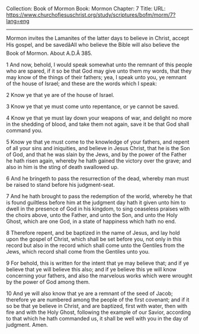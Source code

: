 Collection: Book of Mormon
Book: Mormon
Chapter: 7
Title: 
URL: https://www.churchofjesuschrist.org/study/scriptures/bofm/morm/7?lang=eng

---

Mormon invites the Lamanites of the latter days to believe in Christ, accept His gospel, and be savedâAll who believe the Bible will also believe the Book of Mormon. About A.D.Â 385.

1 And now, behold, I would speak somewhat unto the remnant of this people who are spared, if it so be that God may give unto them my words, that they may know of the things of their fathers; yea, I speak unto you, ye remnant of the house of Israel; and these are the words which I speak:

2 Know ye that ye are of the house of Israel.

3 Know ye that ye must come unto repentance, or ye cannot be saved.

4 Know ye that ye must lay down your weapons of war, and delight no more in the shedding of blood, and take them not again, save it be that God shall command you.

5 Know ye that ye must come to the knowledge of your fathers, and repent of all your sins and iniquities, and believe in Jesus Christ, that he is the Son of God, and that he was slain by the Jews, and by the power of the Father he hath risen again, whereby he hath gained the victory over the grave; and also in him is the sting of death swallowed up.

6 And he bringeth to pass the resurrection of the dead, whereby man must be raised to stand before his judgment-seat.

7 And he hath brought to pass the redemption of the world, whereby he that is found guiltless before him at the judgment day hath it given unto him to dwell in the presence of God in his kingdom, to sing ceaseless praises with the choirs above, unto the Father, and unto the Son, and unto the Holy Ghost, which are one God, in a state of happiness which hath no end.

8 Therefore repent, and be baptized in the name of Jesus, and lay hold upon the gospel of Christ, which shall be set before you, not only in this record but also in the record which shall come unto the Gentiles from the Jews, which record shall come from the Gentiles unto you.

9 For behold, this is written for the intent that ye may believe that; and if ye believe that ye will believe this also; and if ye believe this ye will know concerning your fathers, and also the marvelous works which were wrought by the power of God among them.

10 And ye will also know that ye are a remnant of the seed of Jacob; therefore ye are numbered among the people of the first covenant; and if it so be that ye believe in Christ, and are baptized, first with water, then with fire and with the Holy Ghost, following the example of our Savior, according to that which he hath commanded us, it shall be well with you in the day of judgment. Amen.

